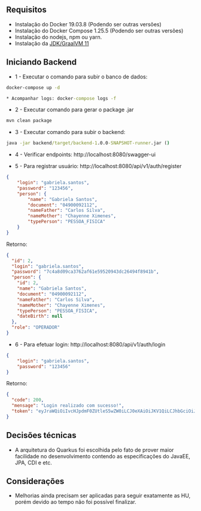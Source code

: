 ## Requisitos
* Instalação do Docker 19.03.8 (Podendo ser outras versões)
* Instalação do Docker Compose 1.25.5 (Podendo ser outras versões)
* Instalação do nodejs, npm ou yarn. 
* Instalação da [JDK/GraalVM 11](https://github.com/graalvm/graalvm-ce-builds/releases/download/vm-20.1.0/graalvm-ce-java11-windows-amd64-20.1.0.zip) 

## Iniciando Backend 
* 1 - Executar o comando para subir o banco de dados:
``` cmd
docker-compose up -d

* Acompanhar logs: docker-compose logs -f
```

* 2 - Executar comando para gerar o package .jar
``` cmd
mvn clean package
```

* 3 - Executar comando para subir o backend:
``` cmd
java -jar backend/target/backend-1.0.0-SNAPSHOT-runner.jar ()
``` 

* 4 - Verificar endpoints: http://localhost:8080/swagger-ui

* 5 - Para registrar usuário: http://localhost:8080/api/v1/auth/register
``` json
{
	"login": "gabriela.santos",
	"password": "123456",
	"person": {
		"name": "Gabriela Santos",
		"document": "04900092112",
		"nameFather": "Carlos Silva",
		"nameMother": "Chayenne Ximenes",
		"typePerson": "PESSOA_FISICA"
	}
}
```
Retorno:
``` json
{
  "id": 2,
  "login": "gabriela.santos",
  "password": "7c4a8d09ca3762af61e59520943dc26494f8941b",
  "person": {
    "id": 2,
    "name": "Gabriela Santos",
    "document": "04900092112",
    "nameFather": "Carlos Silva",
    "nameMother": "Chayenne Ximenes",
    "typePerson": "PESSOA_FISICA",
    "dateBirth": null
  },
  "role": "OPERADOR"
}
```


* 6 - Para efetuar login: http://localhost:8080/api/v1/auth/login
``` json
{
	"login": "gabriela.santos",
	"password": "123456"
}
```
Retorno: 
``` json
{
  "code": 200,
  "mensage": "Login realizado com sucesso!",
  "token": "eyJraWQiOiIvcHJpdmF0ZUtleS5wZW0iLCJ0eXAiOiJKV1QiLCJhbGciOiJSUzI1NiJ9.eyJpc3MiOiJ3aWRlbiIsImp0aSI6ImVjMzI0MzE1LTcwMzgtNDcyNC1hYWMwLTc2OTU3NjY0NWZlNyIsInN1YiI6Im1rMiIsInVwbiI6Im1rMiIsImdyb3VwcyI6WyJPUEVSQURPUiJdLCJhdWQiOiJ1c2luZy1qd3QiLCJleHAiOjE1OTI3MDk0OTUsImlhdCI6MTU5MjcwNTg5NSwiYXV0aF90aW1lIjoiTnVtZXJpY0RhdGV7MTU5MjcwNTg5NSAtPiAyMCBkZSBqdW4gZGUgMjAyMCAyMzoxODoxNSBCUlR9In0.rnNAOuOo6TtMMm40oMOlSwE51x-ZNAIJ1v54-Q_NRHpn6SIsNeOX9nZ1hC1iIN8ls3evoQjbQrxm-7QHXjJJQzfZODFSQfoXaHov-JMn8WjDpyQjlbJ74GDovRJFESgdBgCg47BM_4nV8orJ9a99jTi5WpuMpwHMHznI8td3jwqvfhTqaBR2kem4QktpRo3COJYhDa7RnSutX6Qtx65aGBCX5VFlQnqs6ukpApyZ9ilOeHRtsH3Z2Emb23XbkWj8DfG4bwT3byBzJHYnmoijZRqI5Z4rxilBY-RSnmIWXh99kNPT97lqvnuZGy-4Bw1Kv8aI8d734vUxJhUpB-TZyQ"
}
```

## Decisões técnicas
* A arquitetura do Quarkus foi escolhida pelo fato de prover maior facilidade no desenvolvimento contendo as especificações do JavaEE, JPA, CDI e etc. 

## Considerações

* Melhorias ainda precisam ser aplicadas para seguir exatamente as HU, porém devido ao tempo não foi possível finalizar.
